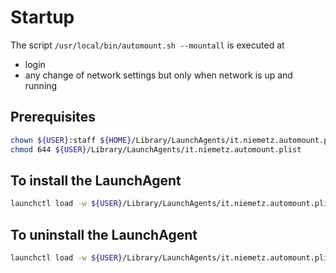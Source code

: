 # Startup

The script `/usr/local/bin/automount.sh --mountall` is executed at 
* login
* any change of network settings
but only when network is up and running

## Prerequisites
```bash
chown ${USER}:staff ${HOME}/Library/LaunchAgents/it.niemetz.automount.plist
chmod 644 ${USER}/Library/LaunchAgents/it.niemetz.automount.plist
```

## To install the LaunchAgent

```bash
launchctl load -w ${USER}/Library/LaunchAgents/it.niemetz.automount.plist
```


## To uninstall the LaunchAgent

```bash
launchctl load -w ${USER}/Library/LaunchAgents/it.niemetz.automount.plist
```


